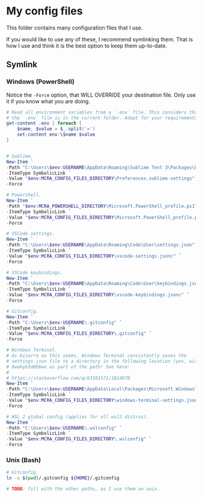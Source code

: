 # My config files

This folder contains many configuration files that I use.

If you would like to use any of these, I recommend symlinking them. That is how
I use and think it is the best option to keep them up-to-date.

## Symlink

### Windows (PowerShell)

Notice the `-Force` option, that WILL OVERRIDE your destination file. Only use
it if you know what you are doing.

```powershell
# Read all environment variables from a `.env` file. This considers that
# the `.env` file is in the current folder. Adapt for your requirements.
get-content .env | foreach {
    $name, $value = $_.split('=')
    set-content env:\$name $value
}


# Sublime.
New-Item `
-Path "C:\Users\$env:USERNAME\AppData\Roaming\Sublime Text 3\Packages\User\Preferences.sublime-settings" `
-ItemType SymbolicLink `
-Value "$env:MCRA_CONFIG_FILES_DIRECTORY\Preferences.sublime-settings" `
-Force

# Powershell.
New-Item `
-Path "$env:MCRA_POWERSHELL_DIRECTORY\Microsoft.PowerShell_profile.ps1" `
-ItemType SymbolicLink `
-Value "$env:MCRA_CONFIG_FILES_DIRECTORY\Microsoft.PowerShell_profile.ps1" `
-Force

# VSCode settings.
New-Item `
-Path "C:\Users\$env:USERNAME\AppData\Roaming\Code\User\settings.json" `
-ItemType SymbolicLink `
-Value "$env:MCRA_CONFIG_FILES_DIRECTORY\vscode-settings.jsonc" `
-Force

# VSCode keybindings.
New-Item `
-Path "C:\Users\$env:USERNAME\AppData\Roaming\Code\User\keybindings.json" `
-ItemType SymbolicLink `
-Value "$env:MCRA_CONFIG_FILES_DIRECTORY\vscode-keybindings.jsonc" `
-Force

# Gitconfig.
New-Item `
-Path "C:\Users\$env:USERNAME\.gitconfig" `
-ItemType SymbolicLink `
-Value "$env:MCRA_CONFIG_FILES_DIRECTORY\.gitconfig" `
-Force

# Windows Terminal.
# As bizarre as this seems, Windows Terminal consistently saves the
# settings.json file to a directory in the following location (yes, with the
# 8wekyb3d8bbwe as part of the path! See here:
#
# https://stackoverflow.com/q/63101571/1814970
New-Item `
-Path "C:\Users\$env:USERNAME\AppData\Local\Packages\Microsoft.WindowsTerminal_8wekyb3d8bbwe\LocalState\settings.json" `
-ItemType SymbolicLink `
-Value "$env:MCRA_CONFIG_FILES_DIRECTORY\windows-terminal-settings.json" `
-Force

# WSL 2 global config (applies for all wsl2 distros).
New-Item `
-Path "C:\Users\$env:USERNAME\.wslconfig" `
-ItemType SymbolicLink `
-Value "$env:MCRA_CONFIG_FILES_DIRECTORY\.wslconfig" `
-Force


```

### Unix (Bash)

```bash
# Gitconfig.
ln -s $(pwd)/.gitconfig ${HOME}/.gitconfig

# TODO: fill with the other paths, as I use them on unix.
```
